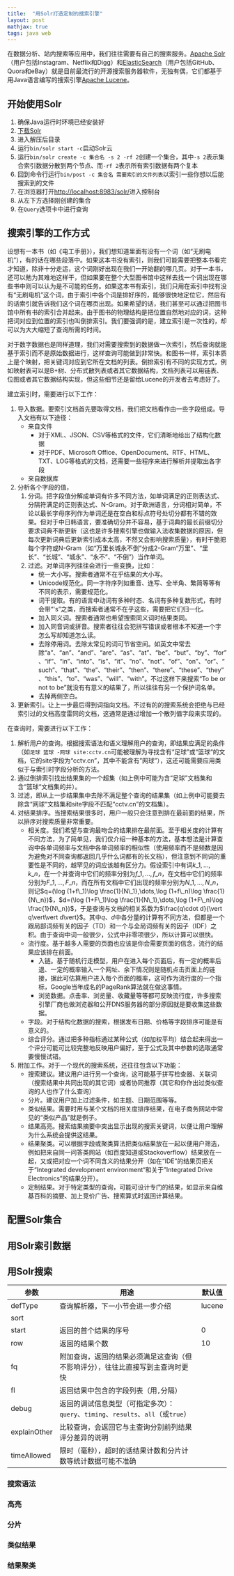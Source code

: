 ```yaml
---
title:  "用Solr打造定制的搜索引擎"
layout: post
mathjax: true
tags: java web
---
```


在数据分析、站内搜索等应用中，我们往往需要有自己的搜索服务。[Apache Solr](http://lucene.apache.org/solr/)（用户包括Instagram、Netflix和Digg）和[ElasticSearch](https://www.elastic.co/cn/products/elasticsearch)（用户包括GitHub、Quora和eBay）就是目前最流行的开源搜索服务器软件，无独有偶，它们都基于用Java语言编写的搜索引擎[Apache Lucene](http://lucene.apache.org)。

## 开始使用Solr

1. 确保Java运行时环境已经安装好
2. [下载Solr](https://lucene.apache.org/solr/mirrors-solr-latest-redir.html)
3. 进入解压后目录
4. 运行`bin/solr start -c`启动Solr云
5. 运行`bin/solr create -c 集合名 -s 2 -rf 2`创建一个集合，其中`-s 2`表示集合索引数据分散到两个节点、而`-rf 2`表示所有索引数据有两个复本
6. 回到命令行运行`bin/post -c 集合名 需要索引的文件列表`以索引一些你想以后能搜索到的文件
7. 在浏览器打开[http://localhost:8983/solr/](http://localhost:8983/solr/)进入控制台
8. 从左下方选择刚创建的集合
9. 在`Query`选项卡中进行查询

## 搜索引擎的工作方式

设想有一本书（如《电工手册》），我们想知道里面有没有一个词（如“无刷电机”），有的话在哪些段落中。如果这本书没有索引，则我们可能需要把整本书看完才知道，除非十分走运，这个词刚好出现在我们一开始翻的哪几页。对于一本书，还可以勉为其难地这样干，但如果要在整个大型图书馆中这样去找一个词出现在哪些书中则可以认为是不可能的任务。如果这本书有索引，我们只用在索引中找有没有“无刷电机”这个词，由于索引中各个词是排好序的，能够很快地定位它，然后有的话索引就告诉我们这个词在哪页出现。如果希望的话，我们甚至可以通过把图书馆中所有书的索引合并起来。由于图书的物理结构是把位置自然地对应的词，这种把词对应到位置的索引也叫倒排索引。我们要强调的是，建立索引是一次性的，却可以为大大缩短了查询所需的时间。

对于数字数据也是同样道理，我们对需要搜索到的数据做一次索引，然后查询就能基于索引而不是原始数据进行，这样查询可能做到非常快。和图书一样，索引本质上是个映射，把关键词对应到它所在文档的列表。倒排索引有不同的实现方式，例如映射表可以是B+树、分布式散列表或者其它数据结构，文档列表可以用链表、位图或者其它数据结构实现，但这些细节还是留给Lucene的开发者去考虑好了。

建立索引时，需要进行以下工作：
1. 导入数据。要索引文档首先要取得文档，我们把文档看作由一些字段组成。导入文档有以下途径：
    - 来自文件
        - 对于XML、JSON、CSV等格式的文件，它们清晰地给出了结构化数据
        - 对于PDF、Microsoft Office、OpenDocument、RTF、HTML、TXT、LOG等格式的文档，还需要一些程序来进行解析并提取出各字段
    - 来自数据库
2. 分析各个字段的值，
    1. 分词。把字段值分解成单词有许多不同方法，如单词满足的正则表达式、分隔符满足的正则表达式、N-Gram。对于欧洲语言，分词相对简单，不论以最长字母序列作为单词还是在空白和标点符号处切分都有不错的效果。但对于中日韩语言，要准确切分并不容易，基于词典的最长前缀切分要求词典不断更新（这也是许多搜索引擎也做输入法收集数据的原因，但每次更新词典后更新索引成本太高，不然又会影响搜索质量），有时干脆把每个字符或N-Gram（如“万里长城永不倒”分成2-Gram“万里”、“里长”、“长城”、“城永”、“永不”、“不倒”）当作单词。
    2. 过滤。对单词序列往往会进行一些变换，比如：
        - 统一大小写。搜索者通常不在乎结果的大小写。
        - Unicode规范化。同一字符序列如重音、连写、全半角、繁简等等有不同的表示，需要规范化。
        - 词干提取。有的语言中动词有多种时态、名词有多种复数形式，有时会带“'s”之类，而搜索者通常不在乎这些，需要把它们归一化。
        - 加入同义词。搜索者通常也希望搜索同义词时结果类同。
        - 加入同音词或拼音。搜索者往往会犯拼写错误或者根本不知道一个字怎么写却知道怎么读。
        - 去除停用词。去除太常见的词可节省空间。如英文中常去除“a”、“an”、“and”、“are”、“as”、“at”、“be”、“but”、“by”、“for”、“if”、“in”、“into”、“is”、“it”、“no”、“not”、“of”、“on”、“or”、“such”、“that”、“the”、“their”、“then”、“there”、“these”、“they”、“this”、“to”、“was”、“will”、“with”。不过这样下来搜索“To be or not to be”就没有有意义的结果了，所以往往有另一个保护词名单。
        - 去掉两侧空白。
3. 更新索引。让上一步最后得到词指向文档。不过有的的搜索系统会拒绝与已经索引过的文档高度雷同的文档，这通常是通过增加一个散列值字段来实现的。

在查询时，需要进行以下工作：
1. 解析用户的查询。根据搜索语法和语义理解用户的查询，即结果应满足的条件（如`足球 篮球 -网球 site:cctv.cn`可能被理解为寻找含有“足球”或“篮球“的文档，它的site字段为“cctv.cn”，其中不能含有”网球”），这还可能需要应用类似于与索引时字段分析的方法。
2. 通过倒排索引找出结果集的一个超集（如上例中可能为含“足球”文档集和含“篮球“文档集的并）。
3. 过滤，即从上一步结果集中去除不满足整个查询的结果集（如上例中可能要去除含“网球“文档集和site字段不匹配“cctv.cn”的文档集）。
4. 对结果排序。当搜索结果很多时，用户一般只会注意到排在最前面的结果，所以排序对搜索质量非常重要。
    - 相关度。我们希望与查询最吻合的结果排在最前面。至于相关度的计算有不同方法，为了简单见，我们仅介绍一种基本的方法，基本想法是计算查询中各单词频率与文档中各单词频率的相似性（使用频率而不是频数是因为避免对不同查询都返回几乎什么词都有的长文档），但注意到不同词的重要性是不同的，越罕见的词应该越有区分力。假设索引中有词$k\_1,\dots,k\_n$，在一个并查询中它们的频率分别为$f\_1,\dots,f\_n$，在文档中它们的频率分别为$F\_1,\dots,F\_n$，而在所有文档中它们出现的频率分别为$N\_1,\dots,N\_n$，则记$q=(\log (1+f\_1)\log \frac{1}{N\_1},\dots,\log (1+f\_n)\log \frac{1}{N\_n})$，$d=(\log (1+F\_1)\log \frac{1}{N\_1},\dots,\log (1+F\_n)\log \frac{1}{N\_n})$，于是查询与文档的相关系数为$\frac{q\cdot d}{\vert q\vert\vert d\vert}$。其中$q$、$d$中各分量的计算有不同方法，但都是一个跟局部词频有关的因子（TD）和一个与全局词频有关的因子（IDF）之积。由于查询中词一般很少，公式中非零项很少，所以计算可以很快。
    - 流行度。基于越多人需要的页面也应该是你会需要页面的信念，流行的结果应该排在前面。
        - 入链。基于随机行走模型，用户在进入每个页面后，有一定的概率后退、一定的概率输入一个网址、余下情况则是随机点击页面上的链接，据此可估算用户进入每个页面的概率，这可作为流行度的一个指标，Google当年成名的PageRank算法就在做这事情。
        - 浏览数据。点击率、浏览量、收藏量等等都可反映流行度，许多搜索引擎厂商也做浏览器和公开DNS服务器的部分原因就是要收集这些数据。
    - 字段。对于结构化数据的搜索，根据发布日期、价格等字段排序可能是有意义的。
    - 综合评分。通过把多种指标通过某种公式（如加权平均）结合起来得出一个评分可能可比较完整地反映用户偏好，至于公式及其中参数的选取通常要慢慢试错。
5. 附加工作。对于一个现代的搜索系统，还往往包含以下功能：
    - 搜索建议。建议用户进行另一个查询，这可能基于拼写检查器、关联词（搜索结果中共同出现的其它词）或者协同推荐（其它和你作出过类似查询的人也作了什么查询）
    - 分片。建议用户加上过滤条件，如主题、日期范围等等。
    - 类似结果。需要时用与某个文档的相关度排序结果，在电子商务网站中常见的“类似产品”就是例子。
    - 结果高亮。搜索结果摘要中突出显示出现的搜索关键词，以便让用户理解为什么系统会提供这结果。
    - 结果聚类。可以根据字段或聚类算法把类似结果放在一起以便用户筛选，例如把来自同一问答类网站（如百度知道或Stackoverflow）结果放在一起，又或把对应一个词不同含义的结果分开（如在“IDE”的结果页把关于“Integrated development environment“和关于”Integrated Drive Electronics”的结果分开）。
    - 定制结果。对于特定类型的查询，可能可设计专门的结果，如显示来自维基百科的摘要、加上竞价广告、搜索算式时返回计算结果。

## 配置Solr集合



## 用Solr索引数据

## 用Solr搜索



参数|用途|默认值
---|---|---
defType|查询解析器，下一小节会进一步介绍|lucene
sort||
start|返回的首个结果的序号|0
row|返回的结果个数|10
fq|附加查询，返回的结果必须满足这查询（但不影响评分），往往比直接写到主查询时更快|
fl|返回结果中包含的字段列表（用`,`分隔）|
debug|返回的调试信息类型（可指定多次）：`query`、`timing`、`results`、`all`（或`true`）|
explainOther|比较查询，会返回它与主查询分别前列结果评分差异的说明|
timeAllowed|限时（毫秒），超时的话结果计数和分片计数等统计数据可能不准确|

### 搜索语法



### 高亮

### 分片

### 类似结果

### 结果聚类

